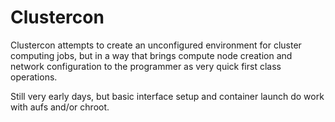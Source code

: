 # Clustercon

Clustercon attempts to create an unconfigured environment for cluster computing
jobs, but in a way that brings compute node creation and network configuration
to the programmer as very quick first class operations.

Still very early days, but basic interface setup and container launch do work
with aufs and/or chroot.
